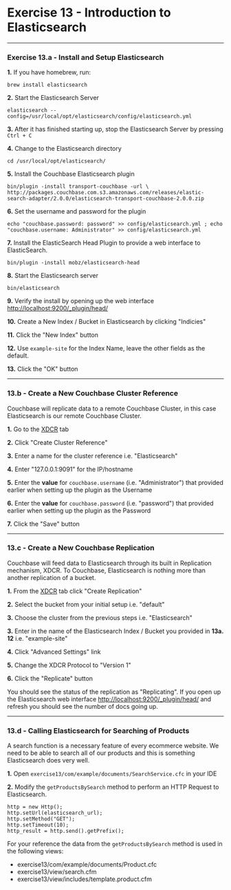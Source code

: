 # Exercise 13 - Introduction to Elasticsearch

---

### Exercise 13.a - Install and Setup Elasticsearch

**1\.** If you have homebrew, run: 

`brew install elasticsearch`

**2\.** Start the Elasticsearch Server

`elasticsearch --config=/usr/local/opt/elasticsearch/config/elasticsearch.yml`

**3\.** After it has finished starting up, stop the Elasticsearch Server by pressing `Ctrl + C`

**4\.** Change to the Elasticsearch directory

`cd /usr/local/opt/elasticsearch/`

**5\.** Install the Couchbase Elasticsearch plugin

```
bin/plugin -install transport-couchbase -url \
http://packages.couchbase.com.s3.amazonaws.com/releases/elastic-search-adapter/2.0.0/elasticsearch-transport-couchbase-2.0.0.zip
```

**6\.** Set the username and password for the plugin

```
echo "couchbase.password: password" >> config/elasticsearch.yml ; echo "couchbase.username: Administrator" >> config/elasticsearch.yml
```

**7\.** Install the ElasticSearch Head Plugin to provide a web interface to ElasticSearch.

`bin/plugin -install mobz/elasticsearch-head`

**8\.** Start the Elasticsearch server

`bin/elasticsearch`

**9\.** Verify the install by opening up the web interface [http://localhost:9200/_plugin/head/](http://localhost:9200/_plugin/head/)

**10\.** Create a New Index / Bucket in Elasticsearch by clicking "Indicies"

**11\.** Click the "New Index" button

**12\.** Use `example-site` for the Index Name, leave the other fields as the default. 

**13\.** Click the "OK" button

---

### 13.b - Create a New Couchbase Cluster Reference

Couchbase will replicate data to a remote Couchbase Cluster, in this case Elasticsearch is our remote Couchbase Cluster.  

**1\.** Go to the [XDCR](http://127.0.0.1:8091/index.html#sec=replications) tab

**2\.** Click "Create Cluster Reference"

**3\.** Enter a name for the cluster reference i.e. "Elasticsearch"

**4\.** Enter "127.0.0.1:9091" for the IP/hostname

**5\.** Enter the **value** for `couchbase.username` (i.e. "Administrator") that provided 
earlier when setting up the plugin as the Username

**6\.** Enter the **value** for `couchbase.password` (i.e. "password") that provided earlier when setting up the plugin as the Password

**7\.** Click the "Save" button

---

### 13.c - Create a New Couchbase Replication

Couchbase will feed data to Elasticsearch through its built in Replication mechanism, XDCR.  To Couchbase, Elasticsearch is nothing more than another replication of a bucket. 

**1\.** From the [XDCR](http://127.0.0.1:8091/index.html#sec=replications) tab click "Create Replication"

**2\.** Select the bucket from your initial setup i.e. "default"

**3\.** Choose the cluster from the previous steps i.e. "Elasticsearch"

**3\.** Enter in the name of the Elasticsearch Index / Bucket you provided in **13a. 12** i.e. "example-site"

**4\.** Click "Advanced Settings" link

**5\.**  Change the XDCR Protocol to "Version 1"

**6\.** Click the "Replicate" button

You should see the status of the replication as "Replicating".  If you open up the Elasticsearch web interface [http://localhost:9200/_plugin/head/](http://localhost:9200/_plugin/head/) and refresh you should see the number of docs going up.

---

### 13.d - Calling Elasticsearch for Searching of Products

A search function is a necessary feature of every ecommerce website.  We need to be able to search all of our products and this is something Elasticsearch does very well.  

**1\.** Open `exercise13/com/example/documents/SearchService.cfc` in your IDE

**2\.** Modify the `getProductsBySearch` method to perform an HTTP Request to Elasticsearch.

```
http = new Http();
http.setUrl(elasticsearch_url);
http.setMethod("GET");
http.setTimeout(10);
http_result = http.send().getPrefix();
```

For your reference the data from the `getProductsBySearch` method is used in the following views:

- exercise13/com/example/documents/Product.cfc
- exercise13/view/search.cfm
- exercise13/view/includes/template.product.cfm
